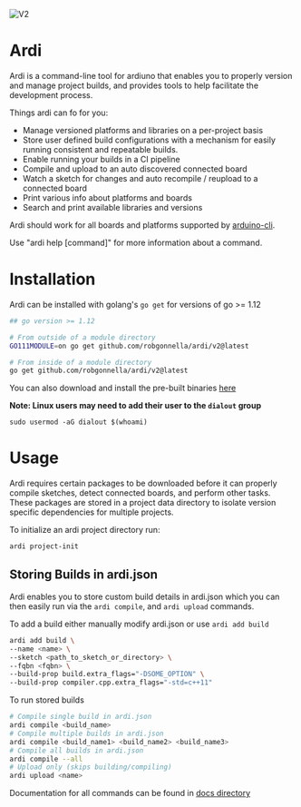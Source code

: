 ![V2](https://github.com/robgonnella/ardi/workflows/V2/badge.svg)

# Ardi

Ardi is a command-line tool for ardiuno that enables you to properly version and
manage project builds, and provides tools to help facilitate the development
process.

Things ardi can fo for you:

- Manage versioned platforms and libraries on a per-project basis
- Store user defined build configurations with a mechanism for easily running
  consistent and repeatable builds.
- Enable running your builds in a CI pipeline
- Compile and upload to an auto discovered connected board
- Watch a sketch for changes and auto recompile / reupload to a connected board
- Print various info about platforms and boards
- Search and print available libraries and versions

Ardi should work for all boards and platforms supported by [arduino-cli].

Use "ardi help [command]" for more information about a command.

# Installation

Ardi can be installed with golang's `go get` for versions of go >= 1.12

```bash
## go version >= 1.12

# From outside of a module directory
GO111MODULE=on go get github.com/robgonnella/ardi/v2@latest

# From inside of a module directory
go get github.com/robgonnella/ardi/v2@latest
```

You can also download and install the pre-built binaries
[here](https://github.com/robgonnella/ardi/releases)

**Note: Linux users may need to add their user to the `dialout` group**
```
sudo usermod -aG dialout $(whoami)
```

# Usage

Ardi requires certain packages to be downloaded before it can properly compile
sketches, detect connected boards, and perform other tasks. These packages are
stored in a project data directory to isolate version specific dependencies
for multiple projects.

To initialize an ardi project directory run:

```bash
ardi project-init
```

## Storing Builds in ardi.json

Ardi enables you to store custom build details in ardi.json which you can
then easily run via the `ardi compile`, and `ardi upload`
commands.

To add a build either manually modify ardi.json or use `ardi add build`

```bash
ardi add build \
--name <name> \
--sketch <path_to_sketch_or_directory> \
--fqbn <fqbn> \
--build-prop build.extra_flags="-DSOME_OPTION" \
--build-prop compiler.cpp.extra_flags="-std=c++11"
```

To run stored builds

```bash
# Compile single build in ardi.json
ardi compile <build_name>
# Compile multiple builds in ardi.json
ardi compile <build_name1> <build_name2> <build_name3>
# Compile all builds in ardi.json
ardi compile --all
# Upload only (skips building/compiling)
ardi upload <name>
```

Documentation for all commands can be found in [docs directory][docs]

[arduino-cli]: https://github.com/arduino/arduino-cli
[docs]: ./v2/docs/ardi.md
